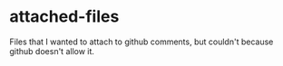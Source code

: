# attached-files
Files that I wanted to attach to github comments, but couldn't because github doesn't allow it.
